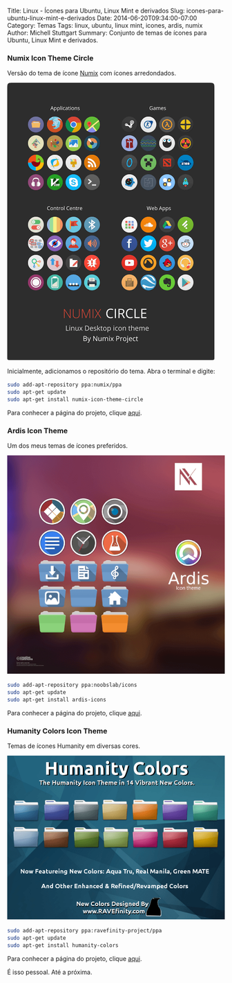 Title: Linux - Ícones para Ubuntu, Linux Mint e derivados
Slug: icones-para-ubuntu-linux-mint-e-derivados
Date: 2014-06-20T09:34:00-07:00
Category: Temas
Tags: linux, ubuntu, linux mint, icones, ardis, numix
Author: Michell Stuttgart
Summary: Conjunto de temas de ícones para Ubuntu, Linux Mint e derivados.

### Numix Icon Theme Circle

Versão do tema de ícone [Numix](https://numixproject.org/) com ícones arredondados.

![](images/mstuttgart/snapshot_5.png)

Inicialmente, adicionamos o repositório do tema. Abra o terminal e digite:

```bash
sudo add-apt-repository ppa:numix/ppa
sudo apt-get update
sudo apt-get install numix-icon-theme-circle
```

Para conhecer a página do projeto, clique [aqui](https://numixproject.org/).

### Ardis Icon Theme

Um dos meus temas de ícones preferidos.

![](images/mstuttgart/snapshot_6.png)

```bash
sudo add-apt-repository ppa:noobslab/icons
sudo apt-get update
sudo apt-get install ardis-icons
```

Para conhecer a página do projeto, clique [aqui](https://github.com/skwerlman/Ardis-icon-theme).

### Humanity Colors Icon Theme

Temas de ícones Humanity em diversas cores.

![](images/mstuttgart/snapshot_7.png)

```bash
sudo add-apt-repository ppa:ravefinity-project/ppa
sudo apt-get update
sudo apt-get install humanity-colors
```

Para conhecer a página do projeto, clique [aqui](http://www.ravefinity.com/p/humanity-colors-icon-theme.html).

É isso pessoal. Até a próxima.
